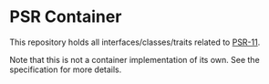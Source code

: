# PSR Container

This repository holds all interfaces/classes/traits related to [PSR-11](https://github.com/container-interop/fig-standards/blob/master/proposed/container.md).

Note that this is not a container implementation of its own. See the specification for more details.
